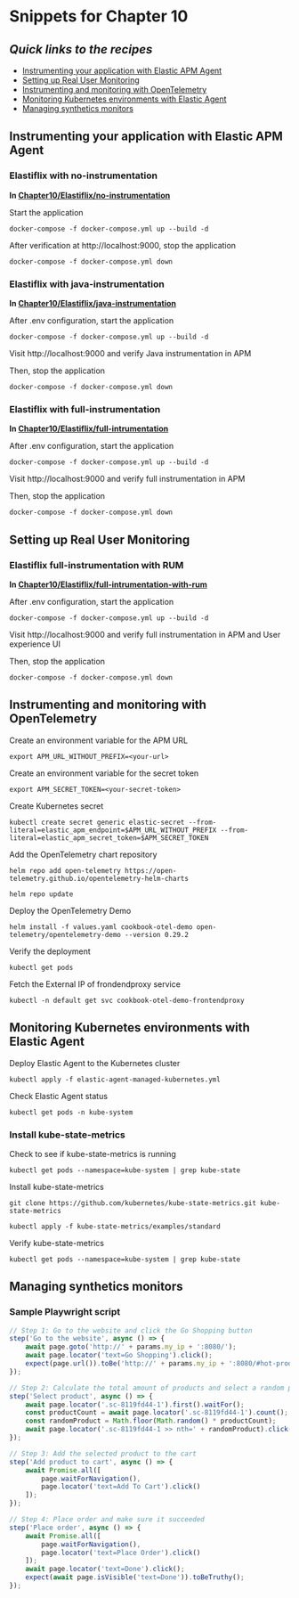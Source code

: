 # Snippets for Chapter 10

## <em>Quick links to the recipes</em>
* [Instrumenting your application with Elastic APM Agent](#instrumenting-your-application-with-elastic-apm-agent)
* [Setting up Real User Monitoring](#setting-up-real-user-monitoring)
* [Instrumenting and monitoring with OpenTelemetry](#instrumenting-and-monitoring-with-opentelemetry)
* [Monitoring Kubernetes environments with Elastic Agent](#monitoring-kubernetes-environments-with-elastic-agent)
* [Managing synthetics monitors](#managing-synthetics-monitors)

## Instrumenting your application with Elastic APM Agent
### Elastiflix with no-instrumentation
**In [Chapter10/Elastiflix/no-instrumentation](https://github.com/PacktPublishing/Elastic-Stack-8.x-Cookbook/tree/main/Chapter10/Elastiflix/no-instrumentation)**

Start the application
```console
docker-compose -f docker-compose.yml up --build -d 
```
After verification at http://localhost:9000, stop the application
```console
docker-compose -f docker-compose.yml down
```
### Elastiflix with java-instrumentation
**In [Chapter10/Elastiflix/java-instrumentation](https://github.com/PacktPublishing/Elastic-Stack-8.x-Cookbook/tree/main/Chapter10/Elastiflix/java-instrumentation)**

After .env configuration, start the application
```console
docker-compose -f docker-compose.yml up --build -d 
```
Visit http://localhost:9000 and verify Java instrumentation in APM

Then, stop the application
```console
docker-compose -f docker-compose.yml down 
```

### Elastiflix with full-instrumentation
**In [Chapter10/Elastiflix/full-intrumentation](https://github.com/PacktPublishing/Elastic-Stack-8.x-Cookbook/tree/main/Chapter10/Elastiflix/full-intrumentation)**

After .env configuration, start the application
```console
docker-compose -f docker-compose.yml up --build -d 
```
Visit http://localhost:9000 and verify full instrumentation in APM

Then, stop the application
```console
docker-compose -f docker-compose.yml down 
```

## Setting up Real User Monitoring
### Elastiflix full-instrumentation with RUM
**In [Chapter10/Elastiflix/full-intrumentation-with-rum](https://github.com/PacktPublishing/Elastic-Stack-8.x-Cookbook/tree/main/Chapter10/Elastiflix/full-intrumentation-with-rum)**

After .env configuration, start the application
```console
docker-compose -f docker-compose.yml up --build -d 
```
Visit http://localhost:9000 and verify full instrumentation in APM and User experience UI

Then, stop the application
```console
docker-compose -f docker-compose.yml down 
```

## Instrumenting and monitoring with OpenTelemetry
Create an environment variable for the APM URL
```console
export APM_URL_WITHOUT_PREFIX=<your-url>
```
Create an environment variable for the secret token
```console
export APM_SECRET_TOKEN=<your-secret-token>
```
Create Kubernetes secret
```console
kubectl create secret generic elastic-secret --from-literal=elastic_apm_endpoint=$APM_URL_WITHOUT_PREFIX --from-literal=elastic_apm_secret_token=$APM_SECRET_TOKEN
```
Add the OpenTelemetry chart repository
```console
helm repo add open-telemetry https://open-telemetry.github.io/opentelemetry-helm-charts
```
```console
helm repo update 
```
Deploy the OpenTelemetry Demo
```console
helm install -f values.yaml cookbook-otel-demo open-telemetry/opentelemetry-demo --version 0.29.2
```
Verify the deployment
```console
kubectl get pods
```
Fetch the External IP of frondendproxy service
```console
kubectl -n default get svc cookbook-otel-demo-frontendproxy 
```

## Monitoring Kubernetes environments with Elastic Agent

Deploy Elastic Agent to the Kubernetes cluster
```console
kubectl apply -f elastic-agent-managed-kubernetes.yml 
```
Check Elastic Agent status
```console
kubectl get pods -n kube-system 
```
### Install kube-state-metrics
Check to see if kube-state-metrics is running
```console
kubectl get pods --namespace=kube-system | grep kube-state
```
Install kube-state-metrics
```console
git clone https://github.com/kubernetes/kube-state-metrics.git kube-state-metrics
```
```console
kubectl apply -f kube-state-metrics/examples/standard
```
Verify kube-state-metrics
```console
kubectl get pods --namespace=kube-system | grep kube-state 
```

## Managing synthetics monitors
### Sample Playwright script
```typescript
// Step 1: Go to the website and click the Go Shopping button
step('Go to the website', async () => {
    await page.goto('http://' + params.my_ip + ':8080/');
    await page.locator('text=Go Shopping').click();
    expect(page.url()).toBe('http://' + params.my_ip + ':8080/#hot-products');
});

// Step 2: Calculate the total amount of products and select a random product
step('Select product', async () => {
    await page.locator('.sc-8119fd44-1').first().waitFor();
    const productCount = await page.locator('.sc-8119fd44-1').count();
    const randomProduct = Math.floor(Math.random() * productCount);
    await page.locator('.sc-8119fd44-1 >> nth=' + randomProduct).click();
});

// Step 3: Add the selected product to the cart
step('Add product to cart', async () => {
    await Promise.all([
        page.waitForNavigation(),
        page.locator('text=Add To Cart').click()
    ]);
});

// Step 4: Place order and make sure it succeeded
step('Place order', async () => {
    await Promise.all([
        page.waitForNavigation(),
        page.locator('text=Place Order').click()
    ]);
    await page.locator('text=Done').click();
    expect(await page.isVisible('text=Done')).toBeTruthy();
});
```